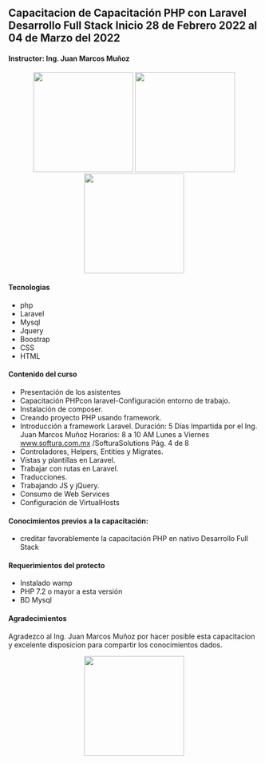 ## Capacitacion de Capacitación PHP con Laravel Desarrollo Full Stack Inicio 28 de Febrero 2022 al 04 de Marzo del 2022



#### Instructor:  Ing. Juan Marcos Muñoz
<p align="center">
  <img src="https://cdn.jsdelivr.net/gh/devicons/devicon/icons/php/php-original.svg" width="200">
  <img src="https://cdn.jsdelivr.net/gh/devicons/devicon/icons/mysql/mysql-original-wordmark.svg"  width="200" />
  <img src="https://cdn.jsdelivr.net/gh/devicons/devicon/icons/laravel/laravel-plain-wordmark.svg"  width="200" />

</p>

#### Tecnologias
- php
- Laravel
- Mysql
- Jquery
- Boostrap
- CSS
- HTML

#### Contenido del curso
- Presentación de los asistentes
- Capacitación PHPcon
laravel-Configuración
entorno de trabajo.
- Instalación de composer.
- Creando proyecto PHP
usando framework.
- Introducción a framework
Laravel.
Duración: 5 Días
Impartida por el Ing.
Juan Marcos Muñoz
Horarios:
8 a 10 AM Lunes a
Viernes
www.softura.com.mx
/SofturaSolutions Pág. 4 de 8
- Controladores, Helpers, Entities y Migrates.
- Vistas y plantillas en Laravel.
- Trabajar con rutas en Laravel.
- Traducciones.
- Trabajando JS y jQuery.
- Consumo de Web Services
- Configuración de
VirtualHosts
#### Conocimientos previos a la capacitación:
- creditar favorablemente la capacitación PHP en nativo Desarrollo
Full Stack

#### Requerimientos del protecto
- Instalado wamp
- PHP 7.2 o mayor a esta versión
- BD Mysql

#### Agradecimientos
Agradezco al Ing. Juan Marcos Muñoz por hacer posible esta capacitacion y excelente disposicion para compartir los conocimientos dados.
<center>
  <img src="https://media.istockphoto.com/photos/thank-you-picture-id1307626043?b=1&k=20&m=1307626043&s=170667a&w=0&h=fRiHXM1MAWDh-JKFO18CdFgncjJEgOyxBEvTduQX5_Q="  width="200" />
</center>